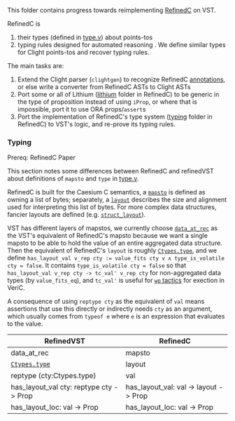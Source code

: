 This folder contains progress towards reimplementing [RefinedC](https://gitlab.mpi-sws.org/iris/refinedc/-/tree/master) on VST.

RefinedC is
1. their types (defined in [type.v](./typing/type.v)) about points-tos
2. typing rules designed for automated reasoning
. We define similar types for Clight points-tos and recover typing rules.

The main tasks are:
1. Extend the Clight parser (`clightgen`) to recognize RefinedC [annotations](https://gitlab.mpi-sws.org/iris/refinedc/-/blob/master/ANNOTATIONS.md), or else write a converter from RefinedC ASTs to Clight ASTs
2. Port some or all of Lithium ([lithium](https://gitlab.mpi-sws.org/iris/refinedc/-/tree/master/theories/lithium) folder in RefinedC) to be generic in the type of proposition instead of using `iProp`, or where that is impossible, port it to use ORA props/`assert`s
3. Port the implementation of RefinedC's type system ([typing](https://gitlab.mpi-sws.org/iris/refinedc/-/tree/master/theories/typing) folder in RefinedC) to VST's logic, and re-prove its typing rules.

### Typing
Prereq: RefinedC Paper

This section notes some differences between RefinedC and refinedVST about definitions of `mapsto` and `type` in [type.v](./typing/type.v).

RefinedC is built for the Caesium C semantics, a [`mapsto`](https://gitlab.mpi-sws.org/iris/refinedc/-/blob/3aa46835a59adb4b0a83b6ef94e0c4dc9ba19c43/theories/caesium/ghost_state.v#L147) is defined as owning a list of bytes; separately, a [`layout`](https://gitlab.mpi-sws.org/iris/refinedc/-/blob/3aa46835a59adb4b0a83b6ef94e0c4dc9ba19c43/theories/caesium/layout.v#L5) describes the size and alignment used for interpreting this list of bytes. For more complex data structures, fancier layouts are defined (e.g. [`struct_layout`](https://gitlab.mpi-sws.org/iris/refinedc/-/blob/3aa46835a59adb4b0a83b6ef94e0c4dc9ba19c43/theories/caesium/layout.v)).

VST has different layers of mapstos, we currently choose [`data_at_rec`](../floyd/data_at_rec_lemmas.v) as the VST's equivalent of RefinedC's mapsto because we want a single mapsto to be able to hold the value of an entire aggregated data structure. Then the equivalent of RefinedC's `layout` is roughly [`Ctypes.type`](../compcert/cfrontend/Ctypes.v), and we define `has_layout_val v_rep cty := value_fits cty v ∧ type_is_volatile cty = false`. It contains `type_is_volatile cty = false` so that `has_layout_val v_rep cty -> tc_val' v_rep cty` for non-aggregated data types (by `value_fits_eq`), and `tc_val'`  is useful for [`wp` tactics](../veric/lifting.v) for exection in VeriC.

A consequence of using `reptype cty` as the equivalent of `val` means assertions that use this directly or indirectly needs `cty` as an argument, which usually comes from `typeof e` where `e` is an expression that evaluates to the value.  

| RefinedVST                                      | RefinedC                              |
| ----------------------------------------------- | ------------------------------------- |
| data_at_rec                                     | mapsto                                |
| [`Ctypes.type`](../compcert/cfrontend/Ctypes.v) | layout                                |
| reptype (cty:Ctypes.type)                       | val                                   |
| has_layout_val cty: reptype cty -> Prop         | has_layout_val: val -> layout -> Prop |
| has_layout_loc: val -> Prop                     | has_layout_loc: val -> Prop           |

